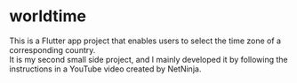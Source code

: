 # worldtime
This is a Flutter app project that enables users to select the time zone of a corresponding country.</br>
It is my second small side project, and I mainly developed it by following the instructions in a YouTube video created by NetNinja.</br>
